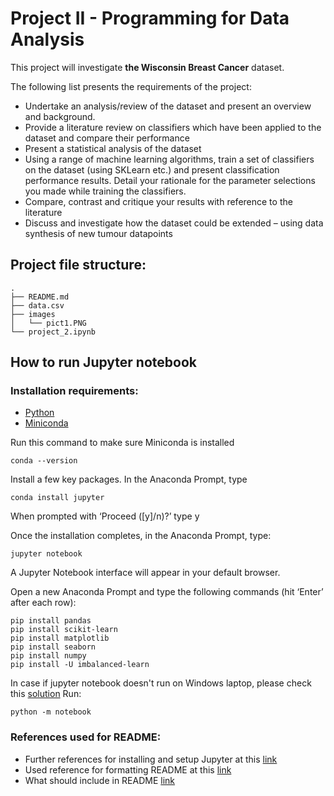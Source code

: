 # Project II - Programming for Data Analysis

This project will investigate **the Wisconsin Breast Cancer** dataset. 

The following list presents the requirements of the project:

- Undertake an analysis/review of the dataset and present an overview and background.
- Provide a literature review on classifiers which have been applied to the dataset and
compare their performance
- Present a statistical analysis of the dataset
- Using a range of machine learning algorithms, train a set of classifiers on the dataset (using
SKLearn etc.) and present classification performance results. Detail your rationale for the
parameter selections you made while training the classifiers.
- Compare, contrast and critique your results with reference to the literature
- Discuss and investigate how the dataset could be extended – using data synthesis of new
tumour datapoints

## Project file structure:
```
.
├── README.md
├── data.csv
├── images
│   └── pict1.PNG
└── project_2.ipynb
```

## How to run Jupyter notebook

### Installation requirements:
- [Python](https://www.pypa.io/en/latest/)
- [Miniconda](https://docs.conda.io/en/latest/miniconda.html#windows-installers)

Run this command to make sure Miniconda is installed

```
conda --version
```

Install a few key packages. In the Anaconda Prompt, type
```
conda install jupyter
```
When prompted with ‘Proceed ([y]/n)?’ type y

Once the installation completes, in the Anaconda Prompt, type:
```
jupyter notebook
```
A Jupyter Notebook interface will appear in your default browser.

Open a new Anaconda Prompt and type the following commands (hit ‘Enter’ after each row):

```
pip install pandas
pip install scikit-learn
pip install matplotlib
pip install seaborn
pip install numpy
pip install -U imbalanced-learn
```

In case if jupyter notebook doesn't run on Windows laptop, please check this [solution](https://stackoverflow.com/questions/41034866/running-jupyter-via-command-line-on-windows)
Run:
```
python -m notebook
```

### References used for README:

- Further references for installing and setup Jupyter at this [link](https://www.codecademy.com/article/setting-up-jupyter-notebook)
- Used reference for formatting README at this [link](https://docs.github.com/en/get-started/writing-on-github/getting-started-with-writing-and-formatting-on-github/basic-writing-and-formatting-syntax)
- What should include in README [link](https://www.freecodecamp.org/news/how-to-write-a-good-readme-file/)

